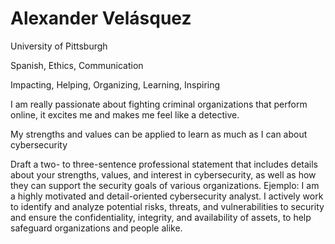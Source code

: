# Alexander Velásquez
University of Pittsburgh

Spanish, Ethics, Communication

Impacting, Helping, Organizing, Learning, Inspiring

I am really passionate about fighting criminal organizations that perform online, it excites me and makes me feel like a detective.

My strengths and values can be applied to learn as much as I can about cybersecurity

Draft a two- to three-sentence professional statement that includes details about your strengths, values, and interest in cybersecurity, as well as how they can support the security goals of various organizations.
Ejemplo:
I am a highly motivated and detail-oriented cybersecurity analyst. I actively work to identify and analyze potential risks, threats, and vulnerabilities to security and ensure the confidentiality, integrity, and availability of assets, to help safeguard organizations and people alike. 

